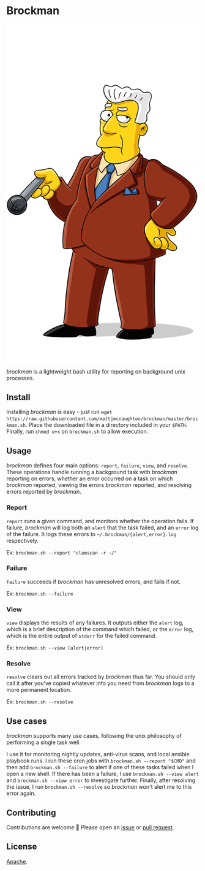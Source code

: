 # Brockman

![Image of Kent Brockman](logo/brockman.png)

*brockman* is a lightweight bash utility for reporting on background unix
processes.

## Install

Installing *brockman* is easy - just run `wget
https://raw.githubusercontent.com/mattjmcnaughton/brockman/master/brockman.sh`.
Place the downloaded file in a directory included in your `$PATH`. Finally, run
`chmod u+x` on `brockman.sh` to allow execution.

## Usage

*brockman* defines four main options: `report`, `failure`,
`view`, and `resolve`. These operations handle running a background task
with *brockman* reporting on errors, whether an error occurred on a task on
which *brockman* reported, viewing the errors *brockman* reported,
and resolving errors reported by *brockman*.

### Report

`report` runs a given command, and monitors whether the operation fails. If
failure, *brockman* will log both an `alert` that the task failed, and an
`error` log of the failure. It logs these errors to
`~/.brockman/{alert,error}.log` respectively.

Ex: `brockman.sh --report "clamscan -r ~/"`

### Failure

`failure` succeeds if *brockman* has unresolved errors, and fails if not.

Ex: `brockman.sh --failure`

### View

`view` displays the results of any failures. It outputs either the `alert` log,
which is a brief description of the command which failed, or the `error` log,
which is the entire output of `stderr` for the failed command.

Ex: `brockman.sh --view [alert|error]`

### Resolve

`resolve` clears out all errors tracked by *brockman* thus far. You should only
call it after you've copied whatever info you need from *brockman* logs to a
more permanent location.

Ex: `brockman.sh --resolve`

## Use cases

*brockman* supports many use cases, following the unix philosophy of performing
a single task well.

I use it for monitoring nightly updates, anti-virus scans, and local ansible
playbook runs. I run these cron jobs with `brockman.sh --report "$CMD"` and then
add `brockman.sh --failure` to alert if one of these tasks failed when I open a
new shell. If there has been a failure, I use `brockman.sh --view alert` and
`brockman.sh --view error` to investigate further. Finally, after resolving the
issue, I run `brockman.sh --resolve` so *brockman* won't alert me to this error
again.

## Contributing

Contributions are welcome :dog: Please open an
[issue](https://github.com/mattjmcnaughton/brockman/issues) or [pull
request](https://github.com/mattjmcnaughton/brockman/pulls).

## License

[Apache](https://github.com/mattjmcnaughton/brockman/blob/master/LICENSE).
